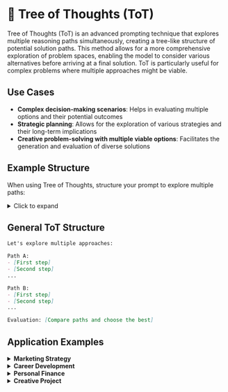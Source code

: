 # 🌳 Tree of Thoughts (ToT)

Tree of Thoughts (ToT) is an advanced prompting technique that explores multiple reasoning paths simultaneously, creating a tree-like structure of potential solution paths. This method allows for a more comprehensive exploration of problem spaces, enabling the model to consider various alternatives before arriving at a final solution. ToT is particularly useful for complex problems where multiple approaches might be viable.

## Use Cases

- **Complex decision-making scenarios**: Helps in evaluating multiple options and their potential outcomes
- **Strategic planning**: Allows for the exploration of various strategies and their long-term implications
- **Creative problem-solving with multiple viable options**: Facilitates the generation and evaluation of diverse solutions

## Example Structure

When using Tree of Thoughts, structure your prompt to explore multiple paths:

<details>
<summary>Click to expand</summary>

```
Task: "Choose a new hobby to pursue"
Prompt: "Help me choose a new hobby by exploring three options: painting, gardening, and learning a musical instrument. Consider the pros and cons of each, then recommend the best option."

Output:
"Let's explore these options using a tree of thoughts:

1. Painting
   Pros:
   - Allows for creative expression
   - Can be done indoors
   - Relatively low initial cost
   Cons:
   - Requires dedicated space for supplies and workspace
   - May take time to develop skills

2. Gardening
   Pros:
   - Provides fresh produce or beautiful flowers
   - Offers physical activity and time outdoors
   - Can be relaxing and stress-reducing
   Cons:
   - Requires outdoor space
   - Seasonal limitations in some climates
   - Ongoing maintenance required

3. Learning a Musical Instrument
   Pros:
   - Develops a lifelong skill
   - Improves cognitive function and coordination
   - Can be social through playing with others
   Cons:
   - Instruments can be expensive
   - Requires consistent practice
   - May disturb neighbors during practice

Evaluation:
Considering the pros and cons, learning a musical instrument seems to offer the most long-term benefits and versatility. It provides cognitive benefits, can be social, and is not limited by seasons or space constraints.

Recommendation:
I recommend pursuing learning a musical instrument as your new hobby. It offers a good balance of personal growth, potential for social interaction, and long-term enjoyment. Start with an instrument that interests you and fits your living situation, such as a guitar or keyboard."
```

</details>

## General ToT Structure

```markdown
Let's explore multiple approaches:

Path A:
- [First step]
- [Second step]
...

Path B:
- [First step]
- [Second step]
...

Evaluation: [Compare paths and choose the best]
```

## Application Examples

<details>
<summary><strong>Marketing Strategy</strong></summary>

Utilize the Tree of Thoughts method to craft a comprehensive marketing strategy for our new product launch. Begin with three main branches:

1. Digital marketing
2. Traditional advertising
3. Influencer partnerships

For each branch:
- Identify 3-5 specific tactics or channels
- Analyze the potential reach and engagement for each tactic
- Estimate the required budget and resources
- Project the potential ROI based on industry benchmarks
- Consider how each tactic aligns with different target demographics

After exploring these branches, synthesize the most promising elements into an integrated strategy, accounting for budget constraints and potential synergies between tactics.

</details>

<details>
<summary><strong>Career Development</strong></summary>

Employ the Tree of Thoughts approach to map out your career development over the next five years. Start with three primary paths:

1. Further education
2. Changing industries
3. Starting your own business

For each path:
- Identify specific steps or milestones to achieve within the five-year timeframe
- Analyze potential challenges and opportunities
- Consider the impact on work-life balance and personal goals
- Evaluate the financial implications, including potential earnings and required investments
- Assess the long-term career prospects beyond the five-year mark

After exploring these paths, create a decision matrix to compare them based on personal values, risk tolerance, and long-term aspirations.

</details>

<details>
<summary><strong>Personal Finance</strong></summary>

Apply the Tree of Thoughts method to optimize your personal finances and achieve financial independence. Begin with three main branches:

1. Income optimization
2. Expense reduction
3. Investment strategies

For each branch:
- Identify 3-5 specific actions or strategies
- Analyze the potential impact on your net worth over 1, 5, and 10 years
- Consider the time and effort required to implement each strategy
- Evaluate the associated risks and potential roadblocks
- Assess how each strategy aligns with your lifestyle goals and values

After exploring these branches, develop a comprehensive financial plan that integrates the most promising elements from each branch, considering your risk tolerance and long-term financial objectives.

</details>

<details>
<summary><strong>Creative Project</strong></summary>

Utilize the Tree of Thoughts approach to conceptualize and plan a creative project, such as writing a novel or producing a short film. Start with three main branches:

1. Concept development
2. Production planning
3. Distribution and marketing

For each branch:
- Generate 3-5 unique ideas or strategies
- Evaluate the feasibility of each idea considering your skills, resources, and time constraints
- Analyze the potential audience appeal and commercial viability
- Identify potential collaborators or resources needed for each approach
- Consider how each idea aligns with your artistic vision and personal brand

After exploring these branches, synthesize the most compelling elements into a cohesive project plan, outlining key milestones, resource requirements, and potential challenges to overcome.

</details>
